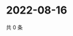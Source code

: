 # 2022-08-16

共 0 条

<!-- BEGIN WEIBO -->
<!-- 最后更新时间 Tue Aug 16 2022 00:02:25 GMT+0800 (China Standard Time) -->

<!-- END WEIBO -->
